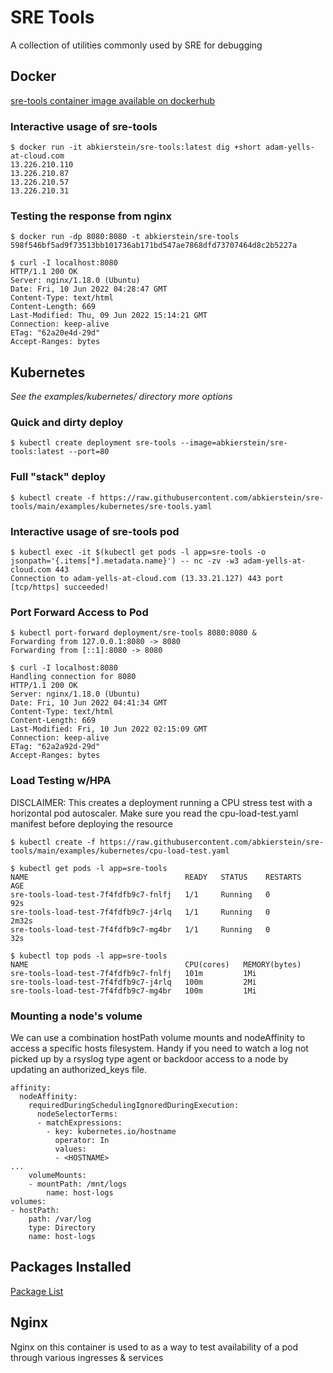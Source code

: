# SRE Tools
A collection of utilities commonly used by SRE for debugging

## Docker
[sre-tools container image available on dockerhub](https://hub.docker.com/r/abkierstein/sre-tools)

### Interactive usage of sre-tools
```
$ docker run -it abkierstein/sre-tools:latest dig +short adam-yells-at-cloud.com
13.226.210.110
13.226.210.87
13.226.210.57
13.226.210.31
```

### Testing the response from nginx
```
$ docker run -dp 8080:8080 -t abkierstein/sre-tools
598f546bf5ad9f73513bb101736ab171bd547ae7868dfd73707464d8c2b5227a

$ curl -I localhost:8080
HTTP/1.1 200 OK
Server: nginx/1.18.0 (Ubuntu)
Date: Fri, 10 Jun 2022 04:28:47 GMT
Content-Type: text/html
Content-Length: 669
Last-Modified: Thu, 09 Jun 2022 15:14:21 GMT
Connection: keep-alive
ETag: "62a20e4d-29d"
Accept-Ranges: bytes
```

## Kubernetes
*See the examples/kubernetes/ directory more options*

### Quick and dirty deploy
```
$ kubectl create deployment sre-tools --image=abkierstein/sre-tools:latest --port=80
```

### Full "stack" deploy
```
$ kubectl create -f https://raw.githubusercontent.com/abkierstein/sre-tools/main/examples/kubernetes/sre-tools.yaml
```

### Interactive usage of sre-tools pod
```
$ kubectl exec -it $(kubectl get pods -l app=sre-tools -o jsonpath='{.items[*].metadata.name}') -- nc -zv -w3 adam-yells-at-cloud.com 443
Connection to adam-yells-at-cloud.com (13.33.21.127) 443 port [tcp/https] succeeded!
```

### Port Forward Access to Pod
```
$ kubectl port-forward deployment/sre-tools 8080:8080 &
Forwarding from 127.0.0.1:8080 -> 8080
Forwarding from [::1]:8080 -> 8080

$ curl -I localhost:8080
Handling connection for 8080
HTTP/1.1 200 OK
Server: nginx/1.18.0 (Ubuntu)
Date: Fri, 10 Jun 2022 04:41:34 GMT
Content-Type: text/html
Content-Length: 669
Last-Modified: Fri, 10 Jun 2022 02:15:09 GMT
Connection: keep-alive
ETag: "62a2a92d-29d"
Accept-Ranges: bytes
```

### Load Testing w/HPA

DISCLAIMER: This creates a deployment running a CPU stress test with a horizontal pod autoscaler. Make sure you read the cpu-load-test.yaml manifest before deploying the resource

```
$ kubectl create -f https://raw.githubusercontent.com/abkierstein/sre-tools/main/examples/kubernetes/cpu-load-test.yaml

$ kubectl get pods -l app=sre-tools
NAME                                   READY   STATUS    RESTARTS   AGE
sre-tools-load-test-7f4fdfb9c7-fnlfj   1/1     Running   0          92s
sre-tools-load-test-7f4fdfb9c7-j4rlq   1/1     Running   0          2m32s
sre-tools-load-test-7f4fdfb9c7-mg4br   1/1     Running   0          32s

$ kubectl top pods -l app=sre-tools
NAME                                   CPU(cores)   MEMORY(bytes)   
sre-tools-load-test-7f4fdfb9c7-fnlfj   101m         1Mi             
sre-tools-load-test-7f4fdfb9c7-j4rlq   100m         2Mi             
sre-tools-load-test-7f4fdfb9c7-mg4br   100m         1Mi    
```

### Mounting a node's volume

We can use a combination hostPath volume mounts and nodeAffinity to access a specific hosts filesystem.
Handy if you need to watch a log not picked up by a rsyslog type agent or backdoor access to a node by updating an authorized_keys file.

```
affinity:
  nodeAffinity:
    requiredDuringSchedulingIgnoredDuringExecution:
      nodeSelectorTerms:
      - matchExpressions:
        - key: kubernetes.io/hostname
          operator: In
          values:
          - <HOSTNAME>
...
    volumeMounts:
    - mountPath: /mnt/logs
        name: host-logs
volumes:
- hostPath:
    path: /var/log
    type: Directory
    name: host-logs
```


## Packages Installed
[Package List](https://github.com/abkierstein/sre-tools/blob/main/Dockerfile#L8)
## Nginx
Nginx on this container is used to as a way to test availability of a pod through various ingresses & services
